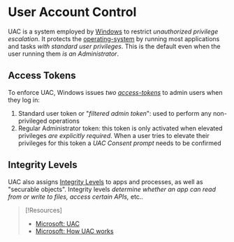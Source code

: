 
# User Account Control
UAC is a system employed by [Windows](../../../computers/windows/README.md) to restrict *unauthorized privilege escalation*. It protects the [operating-system](../../../computers/concepts/operating-system.md) by running most applications and tasks *with standard user privileges*. This is the default even when the user running them *is an Administrator*. 
## Access Tokens
To enforce UAC, Windows issues *two [access-tokens](access-tokens.md)* to admin users when they log in:
1. Standard user token or "*filtered admin token*": used to perform any non-privileged operations
2. Regular Administrator token: this token is only activated when elevated privileges *are explicitly required*. When a user tries to elevate their privileges for this token a *UAC Consent prompt* needs to be confirmed
## Integrity Levels
UAC also assigns [Integrity Levels](MIC.md) to apps and processes, as well as "securable objects". Integrity levels *determine whether an app can read from or write to files, access certain APIs,* etc..

> [!Resources]
> - [Microsoft: UAC](https://learn.microsoft.com/en-us/windows/security/application-security/application-control/user-account-control/)
> - [Microsoft: How UAC works](https://learn.microsoft.com/en-us/windows/security/application-security/application-control/user-account-control/how-it-works)